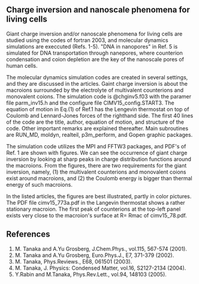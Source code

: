 ## Charge inversion and nanoscale phenomena for living cells ##

Giant charge inversion and/or nanoscale phenomena for living cells are studied 
using the codes of fortran 2003, and molecular dynamics simulations are execcuted (Refs. 1-5).
"DNA in nanopores" in Ref. 5 is simulated for DNA transportation through nanepores, where 
counterion condensation and coion depletion are the key of the nanoscale pores 
of human cells.

The molecular dynamics simulation codes are created in several settings, and they are
discussed in the articles. Gaint charge inversion is about the macroions 
surrounded by the electrolyte of multivalent counterions and monovalent coions.
The simulation code is @chginv5.f03 with the paramer file parm_inv15.h and 
the configure file CIMV15_config.START3.
The equation of motion in Eq.(1) of Ref.1 has the Lengevin thermostat on top of 
Coulomb and Lennard-Jones forces of the righthand side.
The first 40 lines of the code are the title, author, equation of motion, and 
structure of the code. Other important remarks are explained thereafter.
Main subroutines are RUN_MD, moldyn, realteil, p3m_perform, and Gopen graphic packages.

The simulation code utilizes the MPI and FFTW3 packages, and PDF's of Ref. 1 are shown 
with figures. We can see the occurrence of giant charge inversion by looking at 
sharp peaks in charge distribution functions around the macroions. 
From the figures, there are two requirements for the giant inversion, namely,
(1) the multivalent counterions and monovalent coions exist around macroions, and 
(2) the Coulomb energy is bigger than thermal energy of such macroions.

In the listed articles, the figures are best illustrated, partly 
in color pictures. The PDF file cimv15_773a.pdf in the Langevin thermostat 
shows a rather stationary macroion. The first peak of counterions at the top-left 
panel exists very close to the macroion's surface at R= Rmac of cimv15_78.pdf.


## References ##
1. M. Tanaka and A.Yu Grosberg, J.Chem.Phys., vol.115, 567-574 (2001).
2. M. Tanaka and A.Yu Grosberg, Euro.Phys.J., E7, 371-379 (2002).
3. M. Tanaka, Phys.Reviews., E68, 061501 (2003).
4. M. Tanaka, J. Physics: Condensed Matter, vol.16, S2127-2134 (2004).
5. Y.Rabin and M.Tanaka, Phys.Rev.Lett., vol.94, 148103 (2005).


